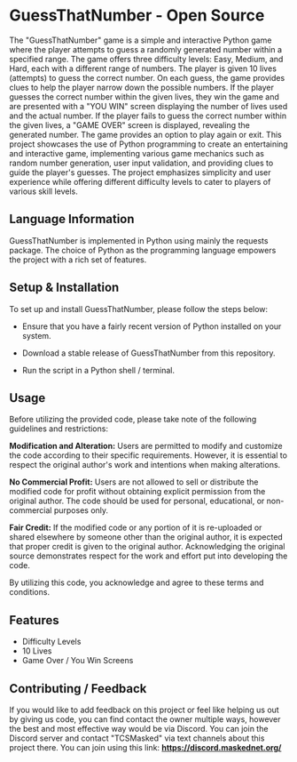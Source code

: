 # GuessThatNumber - Open Source
The "GuessThatNumber" game is a simple and interactive Python game where the player attempts to guess a randomly generated number within a specified range. The game offers three difficulty levels: Easy, Medium, and Hard, each with a different range of numbers. The player is given 10 lives (attempts) to guess the correct number. On each guess, the game provides clues to help the player narrow down the possible numbers. If the player guesses the correct number within the given lives, they win the game and are presented with a "YOU WIN" screen displaying the number of lives used and the actual number. If the player fails to guess the correct number within the given lives, a "GAME OVER" screen is displayed, revealing the generated number. The game provides an option to play again or exit. This project showcases the use of Python programming to create an entertaining and interactive game, implementing various game mechanics such as random number generation, user input validation, and providing clues to guide the player's guesses. The project emphasizes simplicity and user experience while offering different difficulty levels to cater to players of various skill levels.
## Language Information
GuessThatNumber is implemented in Python using mainly the requests package. The choice of Python as the programming language empowers the project with a rich set of features.
## Setup & Installation
To set up and install GuessThatNumber, please follow the steps below:
- Ensure that you have a fairly recent version of Python installed on your system.

- Download a stable release of GuessThatNumber from this repository.

- Run the script in a Python shell / terminal.
## Usage
Before utilizing the provided code, please take note of the following guidelines and restrictions:

**Modification and Alteration:** Users are permitted to modify and customize the code according to their specific requirements. However, it is essential to respect the original author's work and intentions when making alterations.

**No Commercial Profit:** Users are not allowed to sell or distribute the modified code for profit without obtaining explicit permission from the original author. The code should be used for personal, educational, or non-commercial purposes only.

**Fair Credit:** If the modified code or any portion of it is re-uploaded or shared elsewhere by someone other than the original author, it is expected that proper credit is given to the original author. Acknowledging the original source demonstrates respect for the work and effort put into developing the code.


By utilizing this code, you acknowledge and agree to these terms and conditions.
## Features
- Difficulty Levels
- 10 Lives
- Game Over / You Win Screens

## Contributing / Feedback
If you would like to add feedback on this project or feel like helping us out by giving us code, you can find contact the owner multiple ways, however the best and most effective way would be via Discord. You can join the Discord server and contact "TCSMasked" via text channels about this project there. You can join using this link:
**https://discord.maskednet.org/**
